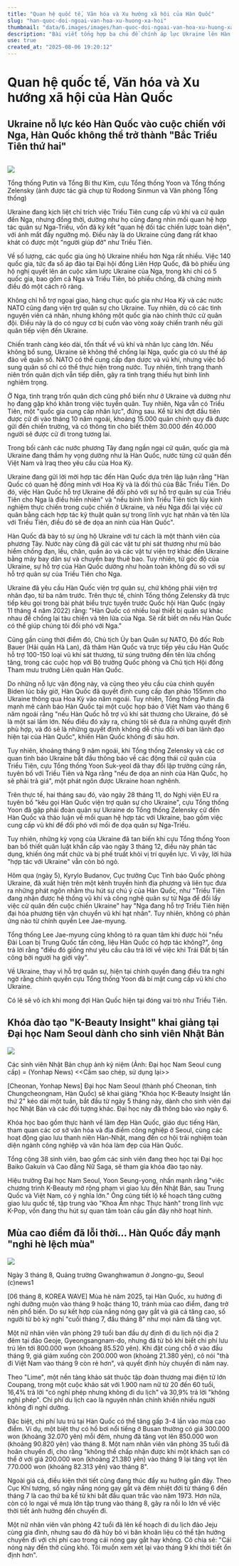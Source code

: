 ```yaml
---
title: "Quan hệ quốc tế, Văn hóa và Xu hướng xã hội của Hàn Quốc"
slug: "han-quoc-doi-ngoai-van-hoa-xu-huong-xa-hoi"
thumbnail: "data/6.images/images/han-quoc-doi-ngoai-van-hoa-xu-huong-xa-hoi.webp"
description: "Bài viết tổng hợp ba chủ đề chính áp lực Ukraine lên Hàn Quốc về viện trợ quân sự, khóa đào tạo K-Beauty cho sinh viên Nhật Bản và xu hướng du lịch Hàn Quốc tránh mùa cao điểm vì giá cả và thời tiết."
use: true
created_at: "2025-08-06 19:20:12"
---
```


# Quan hệ quốc tế, Văn hóa và Xu hướng xã hội của Hàn Quốc

## Ukraine nỗ lực kéo Hàn Quốc vào cuộc chiến với Nga, Hàn Quốc không thể trở thành "Bắc Triều Tiên thứ hai"

![]()

![](/images/title-1754459454531.webp)

Tổng thống Putin và Tổng Bí thư Kim, cựu Tổng thống Yoon và Tổng thống Zelensky (ảnh được tác giả chụp từ Rodong Sinmun và Văn phòng Tổng thống)

Ukraine đang kịch liệt chỉ trích việc Triều Tiên cung cấp vũ khí và cử quân đến Nga, nhưng đồng thời, dường như họ cũng đang nhìn mối quan hệ hợp tác quân sự Nga-Triều, vốn đã ký kết "quan hệ đối tác chiến lược toàn diện", với ánh mắt đầy ngưỡng mộ. Điều này là do Ukraine cũng đang rất khao khát có được một "người giúp đỡ" như Triều Tiên.

Về số lượng, các quốc gia ủng hộ Ukraine nhiều hơn Nga rất nhiều. Việc 140 quốc gia, tức đa số áp đảo tại Đại hội đồng Liên Hợp Quốc, đã bỏ phiếu ủng hộ nghị quyết lên án cuộc xâm lược Ukraine của Nga, trong khi chỉ có 5 quốc gia, bao gồm cả Nga và Triều Tiên, bỏ phiếu chống, đã chứng minh điều đó một cách rõ ràng.

Không chỉ hỗ trợ ngoại giao, hàng chục quốc gia như Hoa Kỳ và các nước NATO cũng đang viện trợ quân sự cho Ukraine. Tuy nhiên, dù có các tình nguyện viên cá nhân, nhưng không một quốc gia nào chính thức cử quân đội. Điều này là do có nguy cơ bị cuốn vào vòng xoáy chiến tranh nếu gửi quân tiếp viện đến Ukraine.

Chiến tranh càng kéo dài, tổn thất về vũ khí và nhân lực càng lớn. Nếu không bổ sung, Ukraine sẽ không thể chống lại Nga, quốc gia có ưu thế áp đảo về quân số. NATO có thể cung cấp đạn dược và vũ khí, nhưng việc bổ sung quân số chỉ có thể thực hiện trong nước. Tuy nhiên, tình trạng thanh niên trốn quân dịch vẫn tiếp diễn, gây ra tình trạng thiếu hụt binh lính nghiêm trọng.

Ở Nga, tình trạng trốn quân dịch cũng phổ biến như ở Ukraine và dường như họ đang gặp khó khăn trong việc tuyển quân. Tuy nhiên, Nga vẫn có Triều Tiên, một "quốc gia cung cấp nhân lực", đứng sau. Kể từ khi đợt đầu tiên được cử đi vào tháng 10 năm ngoái, khoảng 15.000 quân chính quy đã được gửi đến chiến trường, và có thông tin cho biết thêm 30.000 đến 40.000 người sẽ được cử đi trong tương lai.

Trong bối cảnh các nước phương Tây đang ngần ngại cử quân, quốc gia mà Ukraine đang thầm hy vọng dường như là Hàn Quốc, nước từng cử quân đến Việt Nam và Iraq theo yêu cầu của Hoa Kỳ.

Ukraine đang gửi lời mời hợp tác đến Hàn Quốc dựa trên lập luận rằng "Hàn Quốc có quan hệ đồng minh với Hoa Kỳ và là đối thủ của Bắc Triều Tiên. Do đó, việc Hàn Quốc hỗ trợ Ukraine để đối phó với sự hỗ trợ quân sự của Triều Tiên cho Nga là điều hiển nhiên" và "nếu binh lính Triều Tiên tích lũy kinh nghiệm thực chiến trong cuộc chiến ở Ukraine, và nếu Nga đổi lại việc cử quân bằng cách hợp tác kỹ thuật quân sự trong lĩnh vực hạt nhân và tên lửa với Triều Tiên, điều đó sẽ đe dọa an ninh của Hàn Quốc".

Hàn Quốc đã bày tỏ sự ủng hộ Ukraine với tư cách là một thành viên của phương Tây. Nước này cũng đã gửi các vật tư phi sát thương như mũ bảo hiểm chống đạn, lều, chăn, quần áo và các vật tư viện trợ khác đến Ukraine bằng máy bay dân sự và chuyến bay thuê bao. Tuy nhiên, từ góc độ của Ukraine, sự hỗ trợ của Hàn Quốc dường như hoàn toàn không đủ so với sự hỗ trợ quân sự của Triều Tiên cho Nga.

Ukraine đã yêu cầu Hàn Quốc viện trợ quân sự, chứ không phải viện trợ nhân đạo, từ ba năm trước. Trên thực tế, chính Tổng thống Zelensky đã trực tiếp kêu gọi trong bài phát biểu trực tuyến trước Quốc hội Hàn Quốc (ngày 11 tháng 4 năm 2022) rằng: "Hàn Quốc có nhiều loại thiết bị quân sự khác nhau để chống lại tàu chiến và tên lửa của Nga. Sẽ rất biết ơn nếu Hàn Quốc có thể giúp chúng tôi đối phó với Nga."

Cũng gần cùng thời điểm đó, Chủ tịch Ủy ban Quân sự NATO, Đô đốc Rob Bauer (Hải quân Hà Lan), đã thăm Hàn Quốc và trực tiếp yêu cầu Hàn Quốc hỗ trợ 100-150 loại vũ khí sát thương, từ súng trường đến tên lửa chống tăng, trong các cuộc họp với Bộ trưởng Quốc phòng và Chủ tịch Hội đồng Tham mưu trưởng Liên quân Hàn Quốc.

Do những nỗ lực vận động này, và cũng theo yêu cầu của chính quyền Biden lúc bấy giờ, Hàn Quốc đã quyết định cung cấp đạn pháo 155mm cho Ukraine thông qua Hoa Kỳ vào năm ngoái. Tuy nhiên, Tổng thống Putin đã mạnh mẽ cảnh báo Hàn Quốc tại một cuộc họp báo ở Việt Nam vào tháng 6 năm ngoái rằng "nếu Hàn Quốc hỗ trợ vũ khí sát thương cho Ukraine, đó sẽ là một sai lầm lớn. Nếu điều đó xảy ra, chúng tôi sẽ đưa ra những quyết định phù hợp, và đó sẽ là những quyết định không dễ chịu đối với ban lãnh đạo hiện tại của Hàn Quốc", khiến Hàn Quốc không đi sâu hơn.

Tuy nhiên, khoảng tháng 9 năm ngoái, khi Tổng thống Zelensky và các cơ quan tình báo Ukraine bắt đầu thông báo về các động thái cử quân của Triều Tiên, cựu Tổng thống Yoon Suk-yeol đã thay đổi lập trường cứng rắn, tuyên bố với Triều Tiên và Nga rằng "nếu đe dọa an ninh của Hàn Quốc, họ sẽ phải trả giá", một phát ngôn được Ukraine hoan nghênh.

Trên thực tế, hai tháng sau đó, vào ngày 28 tháng 11, do Nghị viện EU ra tuyên bố "kêu gọi Hàn Quốc viện trợ quân sự cho Ukraine", cựu Tổng thống Yoon đã gặp phái đoàn quân sự Ukraine do Tổng thống Zelensky cử đến Hàn Quốc và thảo luận về mối quan hệ hợp tác với Ukraine, bao gồm việc cung cấp vũ khí để đối phó với mối đe dọa quân sự Nga-Triều.

Tuy nhiên, những kỳ vọng của Ukraine đã tan biến khi cựu Tổng thống Yoon ban bố thiết quân luật khẩn cấp vào ngày 3 tháng 12, điều này phản tác dụng, khiến ông mất chức và bị phế truất khỏi vị trí quyền lực. Vì vậy, lời hứa "hợp tác với Ukraine" vẫn còn bỏ ngỏ.

Hôm qua (ngày 5), Kyrylo Budanov, Cục trưởng Cục Tình báo Quốc phòng Ukraine, đã xuất hiện trên một kênh truyền hình địa phương và liên tục đưa ra những phát ngôn nhằm thu hút sự chú ý của Hàn Quốc, như "Triều Tiên đang nhận được hệ thống vũ khí và công nghệ quân sự từ Nga để đổi lấy việc cử quân đến cuộc chiến Ukraine" hay "Nga đang hỗ trợ Triều Tiên hiện đại hóa phương tiện vận chuyển vũ khí hạt nhân". Tuy nhiên, không có phản ứng nào từ chính quyền Lee Jae-myung.

Tổng thống Lee Jae-myung cũng không tỏ ra quan tâm khi được hỏi "nếu Đài Loan bị Trung Quốc tấn công, liệu Hàn Quốc có hợp tác không?", ông trả lời rằng "điều đó giống như yêu cầu câu trả lời về việc khi Trái Đất bị tấn công bởi người hạ giới vậy".

Về Ukraine, thay vì hỗ trợ quân sự, hiện tại chính quyền đang điều tra nghi ngờ rằng chính quyền cựu Tổng thống Yoon đã bí mật cung cấp vũ khí cho Ukraine.

Có lẽ sẽ vô ích khi mong đợi Hàn Quốc hiện tại đóng vai trò như Triều Tiên.

## Khóa đào tạo "K-Beauty Insight" khai giảng tại Đại học Nam Seoul dành cho sinh viên Nhật Bản

![](/images/20250806-00496740-yonh-000-2-view.webp)

Các sinh viên Nhật Bản chụp ảnh kỷ niệm (Ảnh: Đại học Nam Seoul cung cấp) = (Yonhap News) <<Cấm sao chép, sử dụng lại>>

[Cheonan, Yonhap News] Đại học Nam Seoul (thành phố Cheonan, tỉnh Chungcheongnam, Hàn Quốc) sẽ khai giảng "Khóa học K-Beauty Insight lần thứ 2" kéo dài một tuần, bắt đầu từ ngày 5 tháng này, dành cho sinh viên đại học Nhật Bản và các đối tượng khác. Đại học này đã thông báo vào ngày 6.

Khóa học bao gồm thực hành về làm đẹp Hàn Quốc, giáo dục tiếng Hàn, tham quan các cơ sở văn hóa và địa điểm công nghiệp ở Seoul, cùng các hoạt động giao lưu thanh niên Hàn-Nhật, mang đến cơ hội trải nghiệm toàn diện ngành công nghiệp và văn hóa làm đẹp của Hàn Quốc.

Tổng cộng 38 sinh viên, bao gồm các sinh viên đang theo học tại Đại học Baiko Gakuin và Cao đẳng Nữ Saga, sẽ tham gia khóa đào tạo này.

Hiệu trưởng Đại học Nam Seoul, Yoon Seung-yong, nhấn mạnh rằng "việc chương trình K-Beauty mở rộng phạm vi giao lưu đến Nhật Bản, sau Trung Quốc và Việt Nam, có ý nghĩa lớn." Ông cũng tiết lộ kế hoạch tăng cường giao lưu quốc tế, tập trung vào "Khoa Âm nhạc Thực hành" trong lĩnh vực K-Pop, vốn đang thu hút sự quan tâm toàn cầu gần đây nhờ hoạt hình.

## Mùa cao điểm đã lỗi thời… Hàn Quốc đẩy mạnh "nghỉ hè lệch mùa"

![](/images/20250806-03592251-clc_korea-000-1-view.webp)

Ngày 3 tháng 8, Quảng trường Gwanghwamun ở Jongno-gu, Seoul (c)news1

[06 tháng 8, KOREA WAVE] Mùa hè năm 2025, tại Hàn Quốc, xu hướng đi nghỉ dưỡng muộn vào tháng 9 hoặc tháng 10, tránh mùa cao điểm, đang trở nên phổ biến. Do sự kết hợp của nắng nóng gay gắt và giá cả tăng cao, số người từ bỏ kỳ nghỉ "cuối tháng 7, đầu tháng 8" như mọi năm đã tăng vọt.

Một nữ nhân viên văn phòng 29 tuổi ban đầu dự định đi du lịch nội địa 2 đêm tại đảo Geoje, Gyeongsangnam-do, nhưng đã từ bỏ khi biết chi phí lưu trú lên tới 800.000 won (khoảng 85.520 yên). Khi đặt cùng chỗ ở vào đầu tháng 9, giá giảm xuống còn 200.000 won (khoảng 21.380 yên), cô nói "thà đi Việt Nam vào tháng 9 còn rẻ hơn", và quyết định hủy chuyến đi năm nay.

Theo "Lime", một nền tảng khảo sát thuộc tập đoàn thương mại điện tử lớn Coupang, trong một cuộc khảo sát với 1.900 nam nữ từ 20 đến 60 tuổi, 16,4% trả lời "có nghỉ phép nhưng không đi du lịch" và 30,9% trả lời "không nghỉ phép". Chi phí du lịch cao là nguyên nhân chính khiến nhiều người không đi nghỉ dưỡng.

Đặc biệt, chi phí lưu trú tại Hàn Quốc có thể tăng gấp 3-4 lần vào mùa cao điểm. Ví dụ, một biệt thự có hồ bơi nổi tiếng ở Busan thường có giá 300.000 won (khoảng 32.070 yên) mỗi đêm, nhưng đã tăng vọt lên 850.000 won (khoảng 90.820 yên) vào tháng 8. Một nam nhân viên văn phòng 35 tuổi đã hoãn chuyến đi, cho rằng "không thể chấp nhận được khi một khách sạn có thể ở với giá 200.000 won (khoảng 21.380 yên) vào tháng 9 lại tăng vọt lên 770.000 won (khoảng 82.313 yên) vào tháng 8".

Ngoài giá cả, điều kiện thời tiết cũng đang thúc đẩy xu hướng gần đây. Theo Cục Khí tượng, số ngày nắng nóng gay gắt và đêm nhiệt đới từ tháng 6 đến tháng 7 là cao thứ ba kể từ khi bắt đầu quan trắc vào năm 1973. Hơn nữa, còn có lo ngại về mưa lớn tập trung vào tháng 8, gây ra nỗi lo lớn về việc thời tiết ảnh hưởng đến chuyến đi.

Một nữ nhân viên văn phòng 42 tuổi đã lên kế hoạch đi du lịch đảo Jeju cùng gia đình, nhưng sau đó đã hủy bỏ vì băn khoăn liệu có thể tận hưởng chuyến đi với chi phí cao trong cái nóng gay gắt hay không. Cô chia sẻ: "Cái nóng này đến thở cũng khó. Tôi muốn xem xét lại vào tháng 9 khi thời tiết ổn định hơn".